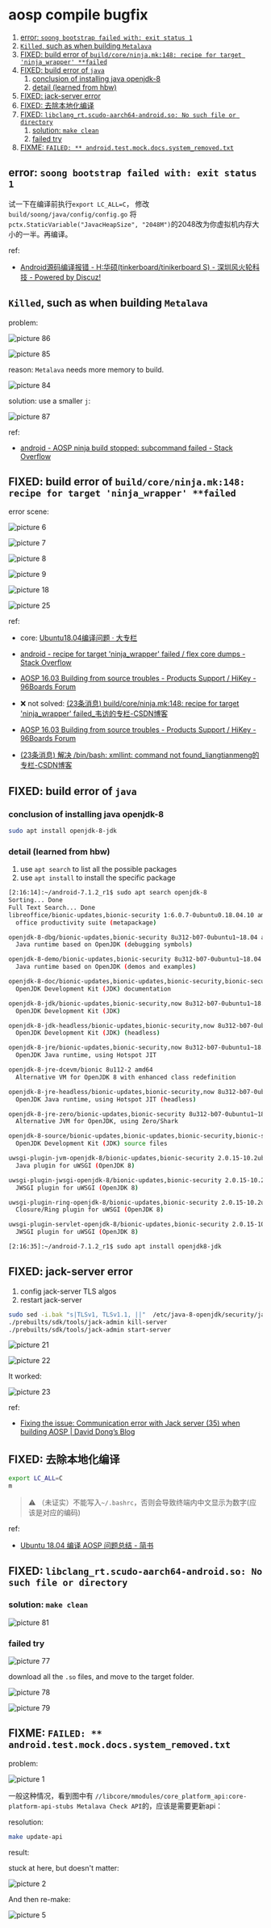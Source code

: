 # aosp compile bugfix

1. [error: `soong bootstrap failed with: exit status 1`](#error-soong-bootstrap-failed-with-exit-status-1)
2. [`Killed`, such as when building `Metalava`](#killed-such-as-when-building-metalava)
3. [FIXED: build error of `build/core/ninja.mk:148: recipe for target 'ninja_wrapper' **failed`](#fixed-build-error-of-buildcoreninjamk148-recipe-for-target-ninja_wrapper-failed)
4. [FIXED: build error of `java`](#fixed-build-error-of-java)
    1. [conclusion of installing java openjdk-8](#conclusion-of-installing-java-openjdk-8)
    2. [detail (learned from hbw)](#detail-learned-from-hbw)
5. [FIXED: jack-server error](#fixed-jack-server-error)
6. [FIXED: 去除本地化编译](#fixed-去除本地化编译)
7. [FIXED: `libclang_rt.scudo-aarch64-android.so: No such file or directory`](#fixed-libclang_rtscudo-aarch64-androidso-no-such-file-or-directory)
    1. [solution: `make clean`](#solution-make-clean)
    2. [failed try](#failed-try)
8. [FIXME: `FAILED: ** android.test.mock.docs.system_removed.txt`](#fixme-failed--androidtestmockdocssystem_removedtxt)

## error: `soong bootstrap failed with: exit status 1`

试一下在编译前执行`export LC_ALL=C`，
修改 `build/soong/java/config/config.go`
将`pctx.StaticVariable("JavacHeapSize", "2048M")`的2048改为你虚拟机内存大小的一半。再编译。

ref:

- [Android源码编译报错 - H:华硕(tinkerboard/tinikerboard S) - 深圳风火轮科技 - Powered by Discuz!](https://www.smartfire.cn/thread-5520-1-1.html)

## `Killed`, such as when building `Metalava`

problem:

![picture 86](https://mark-vue-oss.oss-cn-hangzhou.aliyuncs.com/aosp-notes-1643245472132-c33793acb397b841dac7407d7db9adfb8e49c9f76aba37117579fbc859b65ea3.png)  

![picture 85](https://mark-vue-oss.oss-cn-hangzhou.aliyuncs.com/aosp-notes-1643245447603-ffd15cce966a259b69970e9c92dc3b8f67110ba62822d1a537a15c96e9cf734b.png)  

reason: `Metalava` needs more memory to build.

![picture 84](https://mark-vue-oss.oss-cn-hangzhou.aliyuncs.com/aosp-notes-1643245399476-129bf2e8c98f0e65d7baa1027057f339eb945cb75577febdd92bc403b1d6a40f.png)  

solution: use a smaller `j`:

![picture 87](https://mark-vue-oss.oss-cn-hangzhou.aliyuncs.com/aosp-notes-1643246001438-1bfcaa1ddfbdf70aa5c22c4273a6ad9e6269a2319d89f51a8b3d563f56f395da.png)  

ref:

- [android - AOSP ninja build stopped: subcommand failed - Stack Overflow](https://stackoverflow.com/questions/58886407/aosp-ninja-build-stopped-subcommand-failed)

## FIXED: build error of `build/core/ninja.mk:148: recipe for target 'ninja_wrapper' **failed`

error scene:

![picture 6](https://mark-vue-oss.oss-cn-hangzhou.aliyuncs.com/aosp-notes-1643010572471-a9f3bdf4834792c7817d2ac8de58f96efa3e38c00be4f0866ad3ecd624430bae.png)  

![picture 7](https://mark-vue-oss.oss-cn-hangzhou.aliyuncs.com/aosp-notes-1643010743857-1a71e002fa5d44c8fde20d0972b3da44cfb1bc5e85c637b639160be44dfbdb09.png)  

![picture 8](https://mark-vue-oss.oss-cn-hangzhou.aliyuncs.com/aosp-notes-1643011164016-79b647aae33990fd2d5d544a3b3159d11a59e1a47bc49e143776d665dc2b36b5.png)  

![picture 9](https://mark-vue-oss.oss-cn-hangzhou.aliyuncs.com/aosp-notes-1643011240375-f21552ffdfac7dfa8638bfbe106a218c54427008855e534b0c0f659c7c1e3c81.png)  

![picture 18](https://mark-vue-oss.oss-cn-hangzhou.aliyuncs.com/aosp-notes-1643044506432-90fd7ec3ea979dcb61aa80be3396e41cac0676a824f56f0a1fe8dcca6e4f3648.png)  

![picture 25](https://mark-vue-oss.oss-cn-hangzhou.aliyuncs.com/aosp-notes-1643050346260-77c9c49942962ca3378103f6da75f52281d9a5c12538ffb25110eb441f85c0d0.png)  

ref:

- core: [Ubuntu18.04编译问题 · 大专栏](https://www.dazhuanlan.com/pucool/topics/969735)

- [android - recipe for target 'ninja_wrapper' failed / flex core dumps - Stack Overflow](https://stackoverflow.com/questions/54547246/recipe-for-target-ninja-wrapper-failed-flex-core-dumps)

- [AOSP 16.03 Building from source troubles - Products Support / HiKey - 96Boards Forum](https://discuss.96boards.org/t/aosp-16-03-building-from-source-troubles/742/2)

- :x: not solved: [(23条消息) build/core/ninja.mk:148: recipe for target 'ninja_wrapper' failed_韦访的专栏-CSDN博客](https://blog.csdn.net/rookie_wei/article/details/87428820)

- [AOSP 16.03 Building from source troubles - Products Support / HiKey - 96Boards Forum](https://discuss.96boards.org/t/aosp-16-03-building-from-source-troubles/742)

- [(23条消息) 解决 /bin/bash: xmllint: command not found_liangtianmeng的专栏-CSDN博客](https://blog.csdn.net/liangtianmeng/article/details/85911485)

## FIXED: build error of `java`

### conclusion of installing java openjdk-8

```sh
sudo apt install openjdk-8-jdk
```

### detail (learned from hbw)

1. use `apt search` to list all the possible packages
2. use `apt install` to install the specific package

```sh
[2:16:14]:~/android-7.1.2_r1$ sudo apt search openjdk-8        
Sorting... Done
Full Text Search... Done
libreoffice/bionic-updates,bionic-security 1:6.0.7-0ubuntu0.18.04.10 amd64
  office productivity suite (metapackage)

openjdk-8-dbg/bionic-updates,bionic-security 8u312-b07-0ubuntu1~18.04 amd64
  Java runtime based on OpenJDK (debugging symbols)

openjdk-8-demo/bionic-updates,bionic-security 8u312-b07-0ubuntu1~18.04 amd64
  Java runtime based on OpenJDK (demos and examples)

openjdk-8-doc/bionic-updates,bionic-updates,bionic-security,bionic-security 8u312-b07-0ubuntu1~18.04 all
  OpenJDK Development Kit (JDK) documentation

openjdk-8-jdk/bionic-updates,bionic-security,now 8u312-b07-0ubuntu1~18.04 amd64 [installed]
  OpenJDK Development Kit (JDK)

openjdk-8-jdk-headless/bionic-updates,bionic-security,now 8u312-b07-0ubuntu1~18.04 amd64 [installed,automatic]
  OpenJDK Development Kit (JDK) (headless)

openjdk-8-jre/bionic-updates,bionic-security,now 8u312-b07-0ubuntu1~18.04 amd64 [installed,automatic]
  OpenJDK Java runtime, using Hotspot JIT

openjdk-8-jre-dcevm/bionic 8u112-2 amd64
  Alternative VM for OpenJDK 8 with enhanced class redefinition

openjdk-8-jre-headless/bionic-updates,bionic-security,now 8u312-b07-0ubuntu1~18.04 amd64 [installed,automatic]
  OpenJDK Java runtime, using Hotspot JIT (headless)

openjdk-8-jre-zero/bionic-updates,bionic-security 8u312-b07-0ubuntu1~18.04 amd64
  Alternative JVM for OpenJDK, using Zero/Shark

openjdk-8-source/bionic-updates,bionic-updates,bionic-security,bionic-security 8u312-b07-0ubuntu1~18.04 all
  OpenJDK Development Kit (JDK) source files

uwsgi-plugin-jvm-openjdk-8/bionic-updates,bionic-security 2.0.15-10.2ubuntu2.2 amd64
  Java plugin for uWSGI (OpenJDK 8)

uwsgi-plugin-jwsgi-openjdk-8/bionic-updates,bionic-security 2.0.15-10.2ubuntu2.2 amd64
  JWSGI plugin for uWSGI (OpenJDK 8)

uwsgi-plugin-ring-openjdk-8/bionic-updates,bionic-security 2.0.15-10.2ubuntu2.2 amd64
  Closure/Ring plugin for uWSGI (OpenJDK 8)

uwsgi-plugin-servlet-openjdk-8/bionic-updates,bionic-security 2.0.15-10.2ubuntu2.2 amd64
  JWSGI plugin for uWSGI (OpenJDK 8)

[2:16:35]:~/android-7.1.2_r1$ sudo apt install openjdk8-jdk
```

## FIXED: jack-server error

1. config jack-server TLS algos
2. restart jack-server

```sh
sudo sed -i.bak "s|TLSv1, TLSv1.1, ||"  /etc/java-8-openjdk/security/java.security
./prebuilts/sdk/tools/jack-admin kill-server
./prebuilts/sdk/tools/jack-admin start-server
```

![picture 21](https://mark-vue-oss.oss-cn-hangzhou.aliyuncs.com/aosp-notes-1643046227111-7c974e4e0802cc33cc1519446ee285dc9ab9d188e5af0017f765add150992429.png)  

![picture 22](https://mark-vue-oss.oss-cn-hangzhou.aliyuncs.com/aosp-notes-1643046485457-72cfc9d4e73b0c76abb7bebe50f8307055f8deb088906f6384384c7efb51bd7a.png)  

It worked:

![picture 23](https://mark-vue-oss.oss-cn-hangzhou.aliyuncs.com/aosp-notes-1643046600047-0a024694ae1cc03b8014b975e96acd11fe54fe109118c74d4e15b3251f604461.png)  

ref:

- [Fixing the issue: Communication error with Jack server (35) when building AOSP | David Dong’s Blog](https://dqdongg.com/android/linux/2021/05/08/Android-jack-issue.html)

## FIXED: 去除本地化编译

```sh
export LC_ALL=C
m
```

> :warning: （未证实）不能写入`~/.bashrc`，否则会导致终端内中文显示为数字(应该是对应的编码)

ref:

- [Ubuntu 18.04 编译 AOSP 问题总结 - 简书](https://www.jianshu.com/p/c3bb9d86fd22)

## FIXED: `libclang_rt.scudo-aarch64-android.so: No such file or directory`

### solution: `make clean`

![picture 81](https://mark-vue-oss.oss-cn-hangzhou.aliyuncs.com/aosp-notes-1643199076739-e1b41875796a01079805fb5e5be9f75c138246c0765287ee17c86d0cc7aa3869.png)  

### failed try

![picture 77](https://mark-vue-oss.oss-cn-hangzhou.aliyuncs.com/aosp-notes-1643196021087-2ecbf607dc36427b50a87c4b0167300d0efce8ccbe19b21bac843305f24120ee.png)  

download all the `.so` files, and move to the target folder.

![picture 78](https://mark-vue-oss.oss-cn-hangzhou.aliyuncs.com/aosp-notes-1643197084892-b7447c939a0bfe0a3f0b73c9f4e8dec99a033114a483fd5d52f04f0e76f37a74.png)  

![picture 79](https://mark-vue-oss.oss-cn-hangzhou.aliyuncs.com/aosp-notes-1643197597215-9d24f33962f39ac369b7b1c53ae1afda2ba5aeaf25a7c7712697067111e392e4.png)  

## FIXME: `FAILED: ** android.test.mock.docs.system_removed.txt`

problem:

![picture 1](https://mark-vue-oss.oss-cn-hangzhou.aliyuncs.com/aosp-complie-bugfix-1643541430510-80416b0ca9a980f5a1f49477f73ee65b466e1c94b55ab2df33914151188dfc1b.png)  

一般这种情况，看到图中有 `//libcore/mmodules/core_platform_api:core-platform-api-stubs Metalava Check API`的，应该是需要更新api：

resolution:

```sh
make update-api
```

result:

stuck at here, but doesn't matter:

![picture 2](https://mark-vue-oss.oss-cn-hangzhou.aliyuncs.com/aosp-complie-bugfix-1643541546114-2668f1e45da3ccc4985af198c932cb1fe7a4c97d83cb3a7c652c5da8c36ddc80.png)  

And then re-make:

![picture 5](https://mark-vue-oss.oss-cn-hangzhou.aliyuncs.com/aosp-complie-bugfix-1643543101317-e0bc9024165318b8ff37e0295c9d0ce0335aebec1c8e0dfb963172f1cb289adb.png)  
